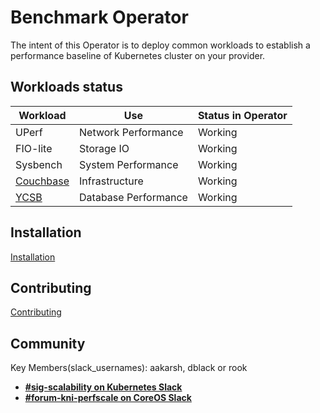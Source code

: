 # Benchmark Operator

The intent of this Operator is to deploy common workloads to establish
a performance baseline of Kubernetes cluster on your provider.

## Workloads status

| Workload                       | Use                  | Status in Operator |
| ------------------------------ | -------------------- | ------------------ |
| UPerf                          | Network Performance  | Working            |
| FIO-lite                       | Storage IO           | Working            |
| Sysbench                       | System Performance   | Working            |
| [Couchbase](docs/couchbase.md) | Infrastructure       | Working            |
| [YCSB](docs/ycsb.md)           | Database Performance | Working            |

## Installation
[Installation](docs/installation.md)

## Contributing
[Contributing](CONTRIBUTE.md)

## Community
Key Members(slack_usernames): aakarsh, dblack or rook
* [**#sig-scalability on Kubernetes Slack**](https://kubernetes.slack.com)
* [**#forum-kni-perfscale on CoreOS Slack**](https://coreos.slack.com)
